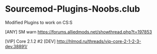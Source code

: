 # Sourcemod-Plugins-Noobs.club
Modified Plugins to work on CS:S

[ANY] SM warn https://forums.alliedmods.net/showthread.php?t=197853

[VIP] Core 2.1.2 #2 [DEV] http://hlmod.ru/threads/vip-core-2-1-2-3-dev.38891/
